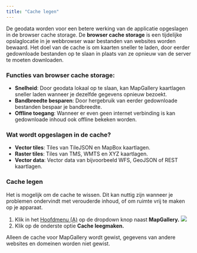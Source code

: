 ```yaml
---
title: "Cache legen"
---
```


De geodata worden voor een betere werking van de applicatie opgeslagen in de browser cache storage.
De **browser cache storage** is een tijdelijke opslaglocatie in je webbrowser waar bestanden van websites worden bewaard.
Het doel van de cache is om kaarten sneller te laden, door eerder gedownloade bestanden op te slaan in plaats van ze opnieuw van de server te moeten downloaden.

### Functies van browser cache storage:

* **Snelheid**: Door geodata lokaal op te slaan, kan MapGallery kaartlagen sneller laden wanneer je dezelfde gegevens opnieuw bezoekt.
* **Bandbreedte besparen**: Door hergebruik van eerder gedownloade bestanden bespaar je bandbreedte.
* **Offline toegang**: Wanneer er even geen internet verbinding is kan gedownloade inhoud ook offline bekeken worden.

### Wat wordt opgeslagen in de cache?

* **Vector tiles**: Tiles van TileJSON en MapBox kaartlagen.
* **Raster tiles**: Tiles van TMS, WMTS en XYZ kaartlagen.
* **Vector data**: Vector data van bijvoorbeeld WFS, GeoJSON of REST kaartlagen.

### Cache legen
Het is mogelijk om de cache te wissen. Dit kan nuttig zijn wanneer je problemen ondervindt met verouderde inhoud, of om ruimte vrij te maken op je apparaat.

1. Klik in het [Hoofdmenu (A)](../map/#a-hoofdmenu) op de dropdown knop naast **MapGallery.**
   ![](/assets/img/user-main-menu.png)
1. Klik op de onderste optie **Cache leegmaken.**

Alleen de cache voor MapGallery wordt gewist, gegevens van andere websites en domeinen worden niet gewist.
